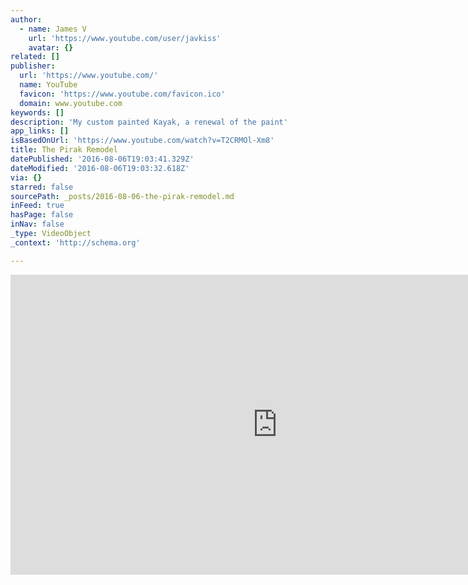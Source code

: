 ```yaml
---
author:
  - name: James V
    url: 'https://www.youtube.com/user/javkiss'
    avatar: {}
related: []
publisher:
  url: 'https://www.youtube.com/'
  name: YouTube
  favicon: 'https://www.youtube.com/favicon.ico'
  domain: www.youtube.com
keywords: []
description: 'My custom painted Kayak, a renewal of the paint'
app_links: []
isBasedOnUrl: 'https://www.youtube.com/watch?v=T2CRMOl-Xm8'
title: The Pirak Remodel
datePublished: '2016-08-06T19:03:41.329Z'
dateModified: '2016-08-06T19:03:32.618Z'
via: {}
starred: false
sourcePath: _posts/2016-08-06-the-pirak-remodel.md
inFeed: true
hasPage: false
inNav: false
_type: VideoObject
_context: 'http://schema.org'

---
```

<iframe src="https://cdn.embedly.com/widgets/media.html?src=https%3A%2F%2Fwww.youtube.com%2Fembed%2FT2CRMOl-Xm8%3Ffeature%3Doembed&amp;url=http%3A%2F%2Fwww.youtube.com%2Fwatch%3Fv%3DT2CRMOl-Xm8&amp;image=https%3A%2F%2Fi.ytimg.com%2Fvi%2FT2CRMOl-Xm8%2Fhqdefault.jpg&amp;key=b7d04c9b404c499eba89ee7072e1c4f7&amp;type=text%2Fhtml&amp;schema=youtube" width="854" height="480" scrolling="no" frameborder="0" allowfullscreen="" style=""></iframe>